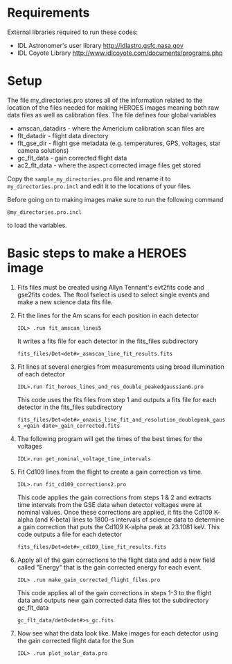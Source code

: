 Requirements
============
External libraries required to run these codes:
    
* IDL Astronomer's user library http://idlastro.gsfc.nasa.gov
* IDL Coyote Library http://www.idlcoyote.com/documents/programs.php

Setup
=====
The file my_directories.pro stores all of the information related to the location of the files needed for making HEROES images meaning both raw data files as well as calibration files. The file defines four global variables

* amscan_datadirs - where the Americium calibration scan files are
* flt_datadir - flight data directory
* flt_gse_dir - flight gse metadata (e.g. temperatures, GPS, voltages, star camera solutions)
* gc_flt_data - gain corrected flight data
* ac2_flt_data - where the aspect corrected image files get stored

Copy the `sample_my_directories.pro` file and rename it to `my_directories.pro.incl` and edit it to the locations of your files.

Before going on to making images make sure to run the following command

    @my_directories.pro.incl

to load the variables.

Basic steps to make a HEROES image
===================================

1. Fits files must be created using Allyn Tennant's evt2fits code and gse2fits codes. The ftool fselect is used to select single events and make a new science data fits file.

2. Fit the lines for the Am scans for each position in each detector

    
    `IDL> .run fit_amscan_lines5`    
	
	It writes a fits file for each detector in the fits_files subdirectory 
	
	`fits_files/Det<det#>_asmscan_line_fit_results.fits`

3. Fit lines at several energies from measurements using broad illumination of each detector
	
	`IDL>.run fit_heroes_lines_and_res_double_peakedgaussian6.pro`

	This code uses the fits files from step 1 and outputs 	a fits file for each detector in the fits_files 	subdirectory

	`fits_files/Det<det#>_onaxis_line_fit_and_resolution_doublepeak_gauss_<gain date>_gain_corrected.fits`
	
4. The following program will get the times of the best times for the voltages

	`IDL>.run get_nominal_voltage_time_intervals`

5. Fit Cd109 lines from the flight to create a gain correction vs time.

	`IDL>.run fit_cd109_corrections2.pro`
	
	This code applies the gain corrections from steps 1 & 2 and extracts time intervals from the GSE data when detector voltages were at nominal values. Once these corrections are applied, it fits the Cd109 K-alpha (and K-beta) lines to 1800-s intervals of science data to determine a gain correction that puts the Cd109 K-alpha peak at 23.1081 keV. This code outputs a file for each detector
	
	`fits_files/Det<det#>_cd109_line_fit_results.fits`

6. Apply all of the gain corrections to the flight data and add a new field called "Energy" that is the gain corrected energy for each event.
	
	`IDL> .run make_gain_corrected_flight_files.pro`

	This code applies all of the gain corrections in steps 1-3 to the flight data and outputs new gain corrected data files tot the subdirectory gc_flt_data

	`gc_flt_data/det0<det#>s_gc.fits`

7. Now see what the data look like. Make images for each detector using the gain corrected flight data for the Sun

    ``IDL> .run plot_solar_data.pro``



